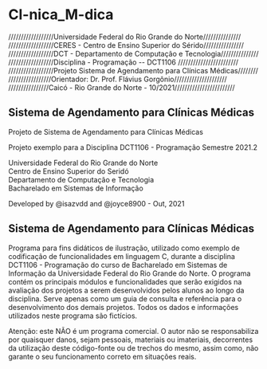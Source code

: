 # Cl-nica_M-dica

//////////////////Universidade Federal do Rio Grande do Norte///////////////
//////////////////CERES - Centro de Ensino Superior do Sérido////////////////
//////////////////DCT - Departamento de Computação e Tecnologia///////////////
//////////////////Disciplina - Programação -- DCT1106 ////////////////////////
//////////////////Projeto Sistema de Agendamento para Clínicas Médicas////////
/////////////////Orientador: Dr. Prof. Flávius Gorgônio/////////////////////
////////////////Caicó - Rio Grande do Norte - 10/2021////////////////////////

## Sistema de Agendamento para Clínicas Médicas

Projeto de Sistema de Agendamento para Clínicas Médicas

Projeto exemplo para a Disciplina DCT1106 - Programação
Semestre 2021.2



Universidade Federal do Rio Grande do Norte \
Centro de Ensino Superior do Seridó \
Departamento de Computação e Tecnologia \
Bacharelado em Sistemas de Informação

Developed by @isazvdd and @joyce8900 - Out, 2021

## Sistema de Agendamento para Clínicas Médicas

Programa para fins didáticos de ilustração, utilizado como exemplo de codificação de funcionalidades em linguagem C, durante a disciplina DCT1106 - Programação do curso de Bacharelado em Sistemas de Informação da Universidade Federal do Rio Grande do Norte. O programa contém os principais módulos e funcionalidades que serão exigidos na avaliação dos projetos a serem desenvolvidos pelos alunos ao longo da disciplina. Serve apenas como um guia de consulta e referência para o desenvolvimento dos demais projetos. Todos os dados e informações utilizados neste programa são fictícios.

Atenção: este NÃO é um programa comercial. O autor não se responsabiliza por quaisquer danos, sejam pessoais, materiais ou imateriais, decorrentes da utilização deste código-fonte ou de trechos do mesmo, assim como, não garante o seu funcionamento correto em situações reais.
